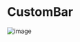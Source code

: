 # CustomBar

![image](https://user-images.githubusercontent.com/79874142/171046005-a8dc51d9-e7ef-4492-882a-0ae0f95dec50.png)
